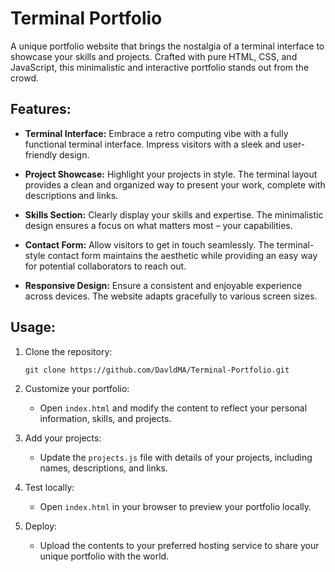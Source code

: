 # Terminal Portfolio

A unique portfolio website that brings the nostalgia of a terminal interface to showcase your skills and projects. Crafted with pure HTML, CSS, and JavaScript, this minimalistic and interactive portfolio stands out from the crowd.

## Features:

- **Terminal Interface:** Embrace a retro computing vibe with a fully functional terminal interface. Impress visitors with a sleek and user-friendly design.

- **Project Showcase:** Highlight your projects in style. The terminal layout provides a clean and organized way to present your work, complete with descriptions and links.

- **Skills Section:** Clearly display your skills and expertise. The minimalistic design ensures a focus on what matters most – your capabilities.

- **Contact Form:** Allow visitors to get in touch seamlessly. The terminal-style contact form maintains the aesthetic while providing an easy way for potential collaborators to reach out.

- **Responsive Design:** Ensure a consistent and enjoyable experience across devices. The website adapts gracefully to various screen sizes.

## Usage:

1. Clone the repository:
   ```
   git clone https://github.com/DavldMA/Terminal-Portfolio.git
   ```

2. Customize your portfolio:
   - Open `index.html` and modify the content to reflect your personal information, skills, and projects.

3. Add your projects:
   - Update the `projects.js` file with details of your projects, including names, descriptions, and links.

4. Test locally:
   - Open `index.html` in your browser to preview your portfolio locally.

5. Deploy:
   - Upload the contents to your preferred hosting service to share your unique portfolio with the world.

